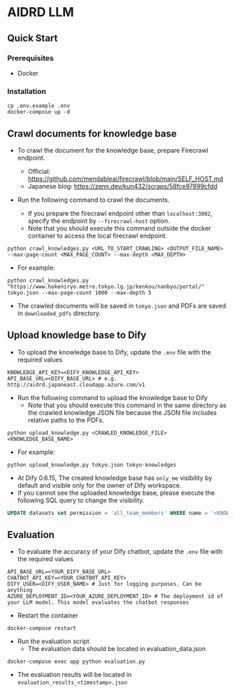 # AIDRD LLM

## Quick Start

### Prerequisites

- Docker

### Installation

```
cp .env.example .env
docker-compose up -d
```

## Crawl documents for knowledge base

- To crawl the document for the knowledge base, prepare Firecrawl endpoint.

  - Official: https://github.com/mendableai/firecrawl/blob/main/SELF_HOST.md
  - Japanese blog: https://zenn.dev/kun432/scraps/58fce97899cfdd

- Run the following command to crawl the documents.
  - If you prepare the firecrawl endpoint other than `localhost:3002`, specify the endpoint by `--firecrawl-host` option.
  - Note that you should execute this command outside the docker container to access the local firecrawl endpoint.

```
python crawl_knowledges.py <URL_TO_START_CRAWLING> <OUTPUT_FILE_NAME> --max-page-count <MAX_PAGE_COUNT> --max-depth <MAX_DEPTH>
```

- For example:

```
python crawl_knowledges.py "https://www.hokeniryo.metro.tokyo.lg.jp/kenkou/nanbyo/portal/" tokyo.json --max-page-count 1000 --max-depth 5
```

- The crawled documents will be saved in `tokyo.json` and PDFs are saved in `downloaded_pdfs` directory.

## Upload knowledge base to Dify

- To upload the knowledge base to Dify, update the `.env` file with the required values

```
KNOWLEDGE_API_KEY=<DIFY_KNOWLEDGE_API_KEY>
API_BASE_URL=<DIFY_BASE_URL> # e.g. http://aidrd.japaneast.cloudapp.azure.com/v1
```

- Run the following command to upload the knowledge base to Dify
  - Note that you should execute this command in the same directory as the crawled knowledge JSON file because the JSON file includes relative paths to the PDFs.

```
python upload_knowledge.py <CRAWLED_KNOWLEDGE_FILE> <KNOWLEDGE_BASE_NAME>
```

- For example:

```
python upload_knowledge.py tokyo.json tokyo-knowledges
```

- At Dify 0.6.15, The created knowledge base has `only_me` visibility by default and visible only for the owner of Dify workspace.
- If you cannot see the uploaded knowledge base, please execute the following SQL query to change the visibility.

```sql
UPDATE datasets set permission = 'all_team_members' WHERE name = '<KNOWLEDGE_BASE_NAME>';
```

## Evaluation

- To evaluate the accuracy of your Dify chatbot, update the `.env` file with the required values

```
API_BASE_URL=<YOUR_DIFY_BASE_URL>
CHATBOT_API_KEY=<YOUR_CHATBOT_API_KEY>
DIFY_USER=<DIFY_USER_NAME> # Just for logging purposes. Can be anything
AZURE_DEPLOYMENT_ID=<YOUR_AZURE_DEPLOYMENT_ID> # The deployment id of your LLM model. This model evaluates the chatbot responses
```

- Restart the container

```
docker-compose restart
```

- Run the evaluation script
  - The evaluation data should be located in evaluation_data.json

```
docker-compose exec app python evaluation.py
```

- The evaluation results will be located in `evaluation_results_<timestamp>.json`
